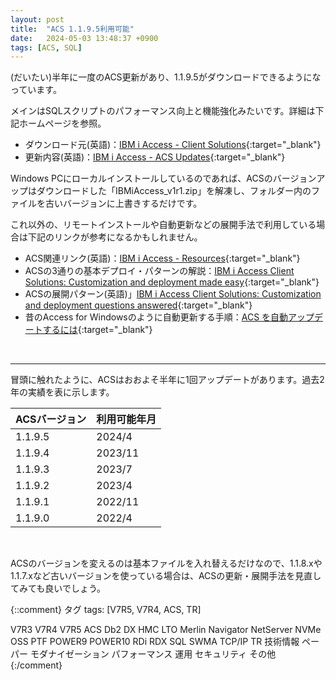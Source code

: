 ```yaml
---
layout: post
title:  "ACS 1.1.9.5利用可能"
date:   2024-05-03 13:48:37 +0900
tags: [ACS, SQL]
---
```

(だいたい)半年に一度のACS更新があり、1.1.9.5がダウンロードできるようになっています。

メインはSQLスクリプトのパフォーマンス向上と機能強化みたいです。詳細は下記ホームページを参照。

- ダウンロード元(英語)：[IBM i Access - Client Solutions](https://www.ibm.com/support/pages/ibm-i-access-client-solutions){:target="_blank"}
- 更新内容(英語)：[IBM i Access - ACS Updates](https://www.ibm.com/support/pages/ibm-i-access-acs-updates){:target="_blank"}

Windows PCにローカルインストールしているのであれば、ACSのバージョンアップはダウンロードした「IBMiAccess_v1r1.zip」を解凍し、フォルダー内のファイルを古いバージョンに上書きするだけです。

これ以外の、リモートインストールや自動更新などの展開手法で利用している場合は下記のリンクが参考になるかもしれません。

- ACS関連リンク(英語)：[IBM i Access - Resources](https://www.ibm.com/support/pages/ibm-i-access-resources){:target="_blank"}
- ACSの3通りの基本デプロイ・パターンの解説：[IBM i Access Client Solutions: Customization and deployment made easy](https://developer.ibm.com/articles/i-ibmi-access-client-solutions-customization-trs/){:target="_blank"}
- ACSの展開パターン(英語)」[IBM i Access Client Solutions: Customization and deployment questions answered](https://developer.ibm.com/articles/i-ibmi-access-client-solutions-2/){:target="_blank"}
- 昔のAccess for Windowsのように自動更新する手順：[ACS を自動アップデートするには](https://www.e-bellnet.com/category/technology/2102/2102-03.html){:target="_blank"}

<br>
<hr>

冒頭に触れたように、ACSはおおよそ半年に1回アップデートがあります。過去2年の実績を表に示します。

|ACSバージョン|利用可能年月|
|------------|-----------|
|1.1.9.5|2024/4|
|1.1.9.4|2023/11|
|1.1.9.3|2023/7|
|1.1.9.2|2023/4|
|1.1.9.1|2022/11|
|1.1.9.0|2022/4|

<br>

ACSのバージョンを変えるのは基本ファイルを入れ替えるだけなので、1.1.8.xや1.1.7.xなど古いバージョンを使っている場合は、ACSの更新・展開手法を見直してみても良いでしょう。


{::comment}
タグ
tags: [V7R5, V7R4, ACS, TR]

V7R3
V7R4
V7R5
ACS
Db2
DX
HMC
LTO
Merlin
Navigator
NetServer
NVMe
OSS
PTF
POWER9
POWER10
RDi
RDX
SQL
SWMA
TCP/IP
TR
技術情報
ペーパー
モダナイゼーション
パフォーマンス
運用
セキュリティ
その他
{:/comment}
